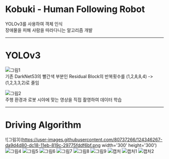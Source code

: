 # Kobuki - Human Following Robot


YOLOv3를 사용하여 객체 인식  
장애물을 피해 사람을 따라다니는 알고리즘 개발


----------------------
# YOLOv3 
![그림1](https://user-images.githubusercontent.com/80737266/124345892-a163de00-dc16-11eb-9cf2-0494b272d706.png)  
기존 DarkNet53의 빨간색 부분인 Residual Block의 반복횟수를 (1,2,8,8,4) -> (1,2,3,3,2)로 줄임  


![그림2](https://user-images.githubusercontent.com/80737266/124345996-37980400-dc17-11eb-97a5-0c6641f46b04.png)  
주행 환경과 로봇 시야에 맞는 영상을 직접 촬영하여 데이터 학습

----------------------
# Driving Algorithm

![그림3](https://user-images.githubusercontent.com/80737266/124346267-da9d4d80-dc18-11eb-819c-29775fddf6bf.png width='300' height='300')
![그림4](https://user-images.githubusercontent.com/80737266/124346268-dc671100-dc18-11eb-994b-5b8c6510dd4e.png)
![그림5](https://user-images.githubusercontent.com/80737266/124346270-dd983e00-dc18-11eb-9a9e-4bc041eeb5f3.png)
![그림6](https://user-images.githubusercontent.com/80737266/124346272-df620180-dc18-11eb-8157-76fe38545cde.png)
![그림7](https://user-images.githubusercontent.com/80737266/124346276-e12bc500-dc18-11eb-96fc-ebc2700036dd.png)
![그림8](https://user-images.githubusercontent.com/80737266/124346279-e38e1f00-dc18-11eb-8ec6-0802d176764c.png)
![그림9](https://user-images.githubusercontent.com/80737266/124346282-e5f07900-dc18-11eb-873a-1b7bc78f4b03.png)
![캡처](https://user-images.githubusercontent.com/80737266/124346284-e8eb6980-dc18-11eb-9fe6-94ec1d8de2da.PNG)
![캡처1](https://user-images.githubusercontent.com/80737266/124346285-ea1c9680-dc18-11eb-9c6a-c928d8f90de4.PNG)
![캡처2](https://user-images.githubusercontent.com/80737266/124346286-eb4dc380-dc18-11eb-853b-a8d1c94f59ff.PNG)
